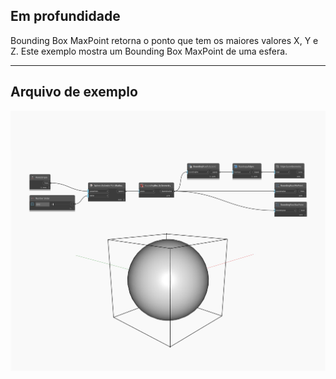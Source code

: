 ## Em profundidade
Bounding Box MaxPoint retorna o ponto que tem os maiores valores X, Y e Z. Este exemplo mostra um Bounding Box MaxPoint de uma esfera.
___
## Arquivo de exemplo

![MaxPoint](./Autodesk.DesignScript.Geometry.BoundingBox.MaxPoint_img.jpg)

